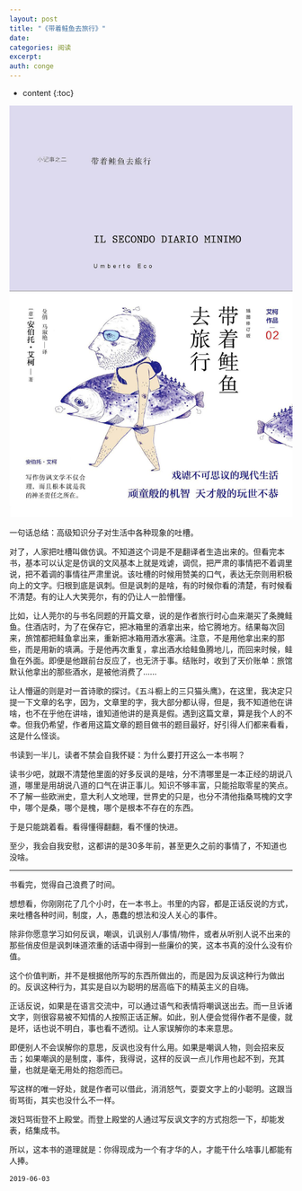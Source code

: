 ```yaml
---
layout: post
title: "《带着鲑鱼去旅行》"
date:
categories: 阅读
excerpt:
auth: conge
---
```

* content
{:toc}

![](/assets/images/阅读/118382-94a776355b355f40.png)

一句话总结：高级知识分子对生活中各种现象的吐槽。

对了，人家把吐槽叫做仿讽。不知道这个词是不是翻译者生造出来的。但看完本书，基本可以认定是仿讽的文风基本上就是戏谑，调侃，把严肃的事情把不着调里说，把不着调的事情往严肃里说。该吐槽的时候用赞美的口气，表达无奈则用积极向上的文字。归根到底是讽刺。但是讽刺的是啥，有的时候你看的清楚，有时候看不清楚。有的让人大笑莞尔，有的仍让人一脸懵懂。

比如，让人莞尔的与书名同题的开篇文章，说的是作者旅行时心血来潮买了条腌鲑鱼。住酒店时，为了在保存它，把冰箱里的酒拿出来，给它腾地方。结果每次回来，旅馆都把鲑鱼拿出来，重新把冰箱用酒水塞满。注意，不是用他拿出来的那些，而是用新的填满。于是他再次重复，拿出酒水给鲑鱼腾地儿，而回来时候，鲑鱼在外面。即便是他跟前台反应了，也无济于事。结账时，收到了天价账单：旅馆默认他拿出的那些酒水，是被他消费了……

让人懵逼的则是对一首诗歌的探讨。《五斗橱上的三只猫头鹰》，在这里，我决定只提一下文章的名字，因为，文章里的字，我大部分都认得，但是，我不知道他在讲啥，也不在乎他在讲啥，谁知道他讲的是真是假。遇到这篇文章，算是我个人的不幸。但我仍希望，作者用这篇文章的题目做书的题目最好，好引得人们都来看看，这是什么怪谈。

书读到一半儿，读者不禁会自我怀疑：为什么要打开这么一本书啊？

读书少吧，就跟不清楚他里面的好多反讽的是啥，分不清哪里是一本正经的胡说八道，哪里是用胡说八道的口气在讲正事儿。知识不够丰富，只能拾取零星的笑点。不了解一些欧洲史，意大利人文地理，世界史的只是，也分不清他指桑骂槐的文字中，哪个是桑，哪个是槐，哪个是根本不存在的东西。

于是只能跳着看。看得懂得翻翻，看不懂的快进。

至少，我会自我安慰，这都讲的是30多年前，甚至更久之前的事情了，不知道也没啥。

----

书看完，觉得自己浪费了时间。

想想看，你刚刚花了几个小时，在一本书上。书里的内容，都是正话反说的方式，来吐槽各种时间，制度，人，愚蠢的想法和没人关心的事件。

除非你愿意学习如何反讽，嘲讽，讥讽别人/事情/物件，或者从听别人说不出来的那些俏皮但是讽刺味道浓重的话语中得到一些廉价的笑，这本书真的没什么没有价值。

这个价值判断，并不是根据他所写的东西所做出的，而是因为反讽这种行为做出的。反讽这种行为，其实是自以为聪明的居高临下的精英主义的自嗨。

正话反说，如果是在语言交流中，可以通过语气和表情将嘲讽送出去。而一旦诉诸文字，则很容易被不知情的人按照正话正解。如此，别人便会觉得作者不是傻，就是坏，话也说不明白，事也看不透彻。让人家误解你的本来意思。

即便别人不会误解你的意思，反讽也没有什么用。如果是嘲讽人物，则会招来反击；如果嘲讽的是制度，事件，我得说，这样的反讽一点儿作用也起不到，充其量，也就是毫无用处的抱怨而已。

写这样的唯一好处，就是作者可以借此，消消怒气，耍耍文字上的小聪明。这跟当街骂街，其实也没什么不一样。

泼妇骂街登不上殿堂。而登上殿堂的人通过写反讽文字的方式抱怨一下，却能发表，结集成书。

所以，这本书的道理就是：你得现成为一个有才华的人，才能干什么啥事儿都能有人捧。


```
2019-06-03
```
